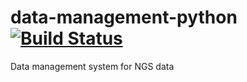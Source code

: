 # data-management-python [![Build Status](https://travis-ci.org/imperial-genomics-facility/data-management-python?branch=master)](https://travis-ci.org/imperial-genomics-facility/data-management-python)
Data management system for NGS data
